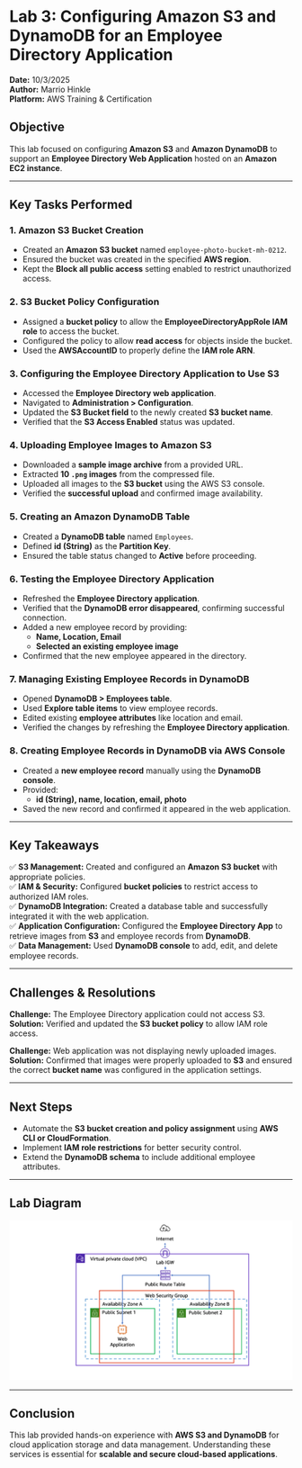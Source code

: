 # Lab 3: Configuring Amazon S3 and DynamoDB for an Employee Directory Application

**Date:** 10/3/2025  
**Author:** Marrio Hinkle  
**Platform:** AWS Training & Certification  

## **Objective**
This lab focused on configuring **Amazon S3** and **Amazon DynamoDB** to support an **Employee Directory Web Application** hosted on an **Amazon EC2 instance**.

---

## **Key Tasks Performed**

### **1. Amazon S3 Bucket Creation**
- Created an **Amazon S3 bucket** named `employee-photo-bucket-mh-0212`.
- Ensured the bucket was created in the specified **AWS region**.
- Kept the **Block all public access** setting enabled to restrict unauthorized access.

### **2. S3 Bucket Policy Configuration**
- Assigned a **bucket policy** to allow the **EmployeeDirectoryAppRole IAM role** to access the bucket.
- Configured the policy to allow **read access** for objects inside the bucket.
- Used the **AWSAccountID** to properly define the **IAM role ARN**.

### **3. Configuring the Employee Directory Application to Use S3**
- Accessed the **Employee Directory web application**.
- Navigated to **Administration > Configuration**.
- Updated the **S3 Bucket field** to the newly created **S3 bucket name**.
- Verified that the **S3 Access Enabled** status was updated.

### **4. Uploading Employee Images to Amazon S3**
- Downloaded a **sample image archive** from a provided URL.
- Extracted **10 `.png` images** from the compressed file.
- Uploaded all images to the **S3 bucket** using the AWS S3 console.
- Verified the **successful upload** and confirmed image availability.

### **5. Creating an Amazon DynamoDB Table**
- Created a **DynamoDB table** named `Employees`.
- Defined **id (String)** as the **Partition Key**.
- Ensured the table status changed to **Active** before proceeding.

### **6. Testing the Employee Directory Application**
- Refreshed the **Employee Directory application**.
- Verified that the **DynamoDB error disappeared**, confirming successful connection.
- Added a new employee record by providing:
  - **Name, Location, Email**
  - **Selected an existing employee image**
- Confirmed that the new employee appeared in the directory.

### **7. Managing Existing Employee Records in DynamoDB**
- Opened **DynamoDB > Employees table**.
- Used **Explore table items** to view employee records.
- Edited existing **employee attributes** like location and email.
- Verified the changes by refreshing the **Employee Directory application**.

### **8. Creating Employee Records in DynamoDB via AWS Console**
- Created a **new employee record** manually using the **DynamoDB console**.
- Provided:
  - **id (String), name, location, email, photo**
- Saved the new record and confirmed it appeared in the web application.

---

## **Key Takeaways**
✅ **S3 Management:** Created and configured an **Amazon S3 bucket** with appropriate policies.  
✅ **IAM & Security:** Configured **bucket policies** to restrict access to authorized IAM roles.  
✅ **DynamoDB Integration:** Created a database table and successfully integrated it with the web application.  
✅ **Application Configuration:** Configured the **Employee Directory App** to retrieve images from **S3** and employee records from **DynamoDB**.  
✅ **Data Management:** Used **DynamoDB console** to add, edit, and delete employee records.  

---

## **Challenges & Resolutions**
**Challenge:** The Employee Directory application could not access S3.  
**Solution:** Verified and updated the **S3 bucket policy** to allow IAM role access.  

**Challenge:** Web application was not displaying newly uploaded images.  
**Solution:** Confirmed that images were properly uploaded to **S3** and ensured the correct **bucket name** was configured in the application settings.  

---

## **Next Steps**
- Automate the **S3 bucket creation and policy assignment** using **AWS CLI or CloudFormation**.
- Implement **IAM role restrictions** for better security control.
- Extend the **DynamoDB schema** to include additional employee attributes.

---

## **Lab Diagram**
![Lab 3 AWS S3 & DynamoDB Diagram](lab-3-overview.png)

---

## **Conclusion**
This lab provided hands-on experience with **AWS S3 and DynamoDB** for cloud application storage and data management. Understanding these services is essential for **scalable and secure cloud-based applications**.

